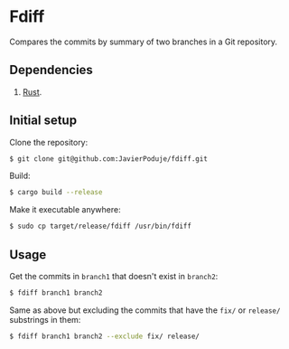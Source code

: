 # Fdiff

Compares the commits by summary of two branches in a Git repository.

## Dependencies

1. [Rust](https://www.rust-lang.org/tools/install).

## Initial setup

Clone the repository:

```sh
$ git clone git@github.com:JavierPoduje/fdiff.git
```

Build:

```sh
$ cargo build --release
```

Make it executable anywhere:

```sh
$ sudo cp target/release/fdiff /usr/bin/fdiff
```

## Usage

Get the commits in `branch1` that doesn't exist in `branch2`:

```sh
$ fdiff branch1 branch2
```

Same as above but excluding the commits that have the `fix/` or `release/` substrings in them:
```sh
$ fdiff branch1 branch2 --exclude fix/ release/
```
